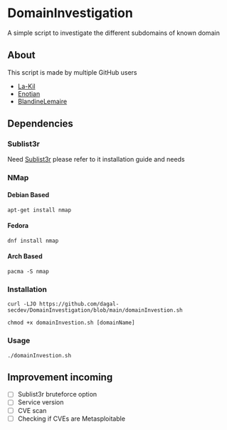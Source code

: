 # DomainInvestigation
A simple script to investigate the different subdomains of known domain

## About

This script is made by multiple GitHub users 
* [La-Kil](https://github.com/La-Kil)
* [Enotian](https://github.com/Enotian)
* [BlandineLemaire](https://github.com/BlandineLemaire)
## Dependencies

### Sublist3r

Need [Sublist3r](https://github.com/aboul3la/Sublist3r) please refer to it installation guide and needs

### NMap

#### Debian Based
```apt-get install nmap```

#### Fedora
```dnf install nmap```

#### Arch Based

```pacma -S nmap```

### Installation
```curl -LJO https://github.com/dagal-secdev/DomainInvestigation/blob/main/domainInvestion.sh ```

```chmod +x domainInvestion.sh [domainName] ```

### Usage

```./domainInvestion.sh```

## Improvement incoming 
- [ ] Sublist3r bruteforce option
- [ ] Service version
- [ ] CVE scan
- [ ] Checking if CVEs are Metasploitable
